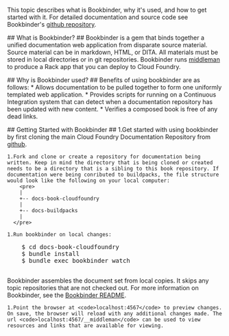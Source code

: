 This topic describes what is Bookbinder, why it's used, and how to get started with it.
For detailed documentation and source code see Bookbinder's [github repository](https://github.com/pivotal-cf/bookbinder).

##<a id ="What"></a> What is Bookbinder? ##
Bookbinder is a gem that binds together a unified documentation web application from disparate source material. Source material can be in markdown, HTML, or DITA. All materials must be stored in local directories or in git repositories. Bookbinder runs [middleman](http://www.middlemanapp.com) to produce a Rack app that you can deploy to Cloud Foundry.

##<a id= "Why"></a> Why is Bookbinder used? ##
Benefits of using bookbinder are as follows: 
	* Allows documentation to be pulled together to form one uniformly templated web application.
	* Provides scripts for running on a Continuous Integration system that can detect when a documentation repository has been updated with new content.
	* Verifies a composed book is free of any dead links.

##<a id="How"></a> Getting Started with Bookbinder ##
	1.Get started with using bookbinder by first cloning the main Cloud Foundry Documentation Repository from [github](https://github.com/cloudfoundry/docs-book-cloudfoundry).

	1.Fork and clone or create a repository for documentation being written. Keep in mind the directory that is being cloned or created needs to be a directory that is a sibling to this book repository. If documentation were being conributed to buildpacks, the file structure would look like the following on your local computer:
		<pre>
	    |
	    +-- docs-book-cloudfoundry
	    |
	    +-- docs-buildpacks
	    |
	  </pre>

	1.Run bookbinder on local changes:
  <pre>
    $ cd docs-book-cloudfoundry
    $ bundle install
    $ bundle exec bookbinder watch
  </pre>
  Bookbinder assembles the document set from local copies.
  It skips any topic repositories that are not checked out. For more information on Bookbinder, see the [Bookbinder README](https://github.com/pivotal-cf/bookbinder#bookbinder). 

	1.Point the browser at <code>localhost:4567</code> to preview changes. On save, the browser will reload with any additional changes made. The url <code>localhost:4567/__middleman</code> can be used to view resources and links that are available for viewing.



